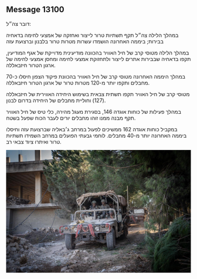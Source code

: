 ## Message 13100

דובר צה״ל:

במהלך הלילה צה״ל תקף תשתיות טרור לייצור ואחזקה של אמצעי לחימה בדאחיה בבירות; ביממה האחרונה הושמדו עשרות מטרות טרור בלבנון וברצועת עזה

במהלך הלילה מטוסי קרב של חיל האוויר בהכוונה מודיעינית מדוייקת של אגף המודיעין, תקפו בדאחיה שבבירות אתרים לייצור ולתחזוקת אמצעי לחימה ומחסן אמצעי לחימה של ארגון הטרור חיזבאללה.

במהלך היממה האחרונה מטוסי קרב של חיל האוויר בהכוונת פיקוד הצפון חיסלו כ-70 מחבלים ותקפו יותר מ-120 מטרות טרור של ארגון הטרור חיזבאללה.

מטוסי קרב של חיל האוויר תקפו תשתית צבאית בשימוש היחידה האווירית של חיזבאללה (127) וחוליית מחבלים של היחידה בדרום לבנון.

במהלך פעילות של כוחות אוגדה 146, בסגירת מעגל מהירה, כלי טיס של חיל האוויר תקף מבנה ממנו זוהו מחבלים יורים לעבר הכוח שפעל בשטח.

במקביל כוחות אוגדה 162 ממשיכים לפעול במרחב ג׳באליה שברצועת עזה וחיסלו ביממה האחרונה יותר מ-40 מחבלים. לוחמי גבעתי הפועלים במרחב השמידו תשתיות טרור ואיתרו ציוד צבאי רב.

![Photo](13100/13100_photo.jpg)
